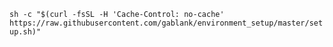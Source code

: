 `sh -c "$(curl -fsSL -H 'Cache-Control: no-cache' https://raw.githubusercontent.com/gablank/environment_setup/master/setup.sh)"`
